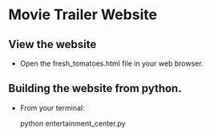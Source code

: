 # Movie Trailer Website

## View the website

- Open the fresh_tomatoes.html file in your web browser.

## Building the website from python.

- From your terminal:

    python entertainment_center.py